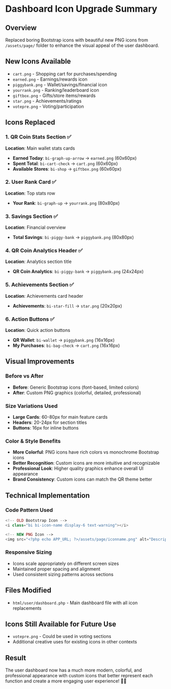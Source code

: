 # Dashboard Icon Upgrade Summary

## Overview
Replaced boring Bootstrap icons with beautiful new PNG icons from `/assets/page/` folder to enhance the visual appeal of the user dashboard.

## New Icons Available
- `cart.png` - Shopping cart for purchases/spending
- `earned.png` - Earnings/rewards icon
- `piggybank.png` - Wallet/savings/financial icon
- `yourrank.png` - Ranking/leaderboard icon
- `giftbox.png` - Gifts/store items/rewards
- `star.png` - Achievements/ratings
- `votepre.png` - Voting/participation

## Icons Replaced

### 1. **QR Coin Stats Section** ✅
**Location**: Main wallet stats cards

- **Earned Today**: `bi-graph-up-arrow` → `earned.png` (60x60px)
- **Spent Total**: `bi-cart-check` → `cart.png` (60x60px)  
- **Available Stores**: `bi-shop` → `giftbox.png` (60x60px)

### 2. **User Rank Card** ✅
**Location**: Top stats row

- **Your Rank**: `bi-graph-up` → `yourrank.png` (80x80px)

### 3. **Savings Section** ✅
**Location**: Financial overview

- **Total Savings**: `bi-piggy-bank` → `piggybank.png` (80x80px)

### 4. **QR Coin Analytics Header** ✅
**Location**: Analytics section title

- **QR Coin Analytics**: `bi-piggy-bank` → `piggybank.png` (24x24px)

### 5. **Achievements Section** ✅
**Location**: Achievements card header

- **Achievements**: `bi-star-fill` → `star.png` (20x20px)

### 6. **Action Buttons** ✅
**Location**: Quick action buttons

- **QR Wallet**: `bi-wallet` → `piggybank.png` (16x16px)
- **My Purchases**: `bi-bag-check` → `cart.png` (16x16px)

## Visual Improvements

### Before vs After
- **Before**: Generic Bootstrap icons (font-based, limited colors)
- **After**: Custom PNG graphics (colorful, detailed, professional)

### Size Variations Used
- **Large Cards**: 60-80px for main feature cards
- **Headers**: 20-24px for section titles  
- **Buttons**: 16px for inline buttons

### Color & Style Benefits
- **More Colorful**: PNG icons have rich colors vs monochrome Bootstrap icons
- **Better Recognition**: Custom icons are more intuitive and recognizable
- **Professional Look**: Higher quality graphics enhance overall UI appearance
- **Brand Consistency**: Custom icons can match the QR theme better

## Technical Implementation

### Code Pattern Used
```php
<!-- OLD Bootstrap Icon -->
<i class="bi bi-icon-name display-6 text-warning"></i>

<!-- NEW PNG Icon -->
<img src="<?php echo APP_URL; ?>/assets/page/iconname.png" alt="Description" style="width: 60px; height: 60px;">
```

### Responsive Sizing
- Icons scale appropriately on different screen sizes
- Maintained proper spacing and alignment
- Used consistent sizing patterns across sections

## Files Modified
- `html/user/dashboard.php` - Main dashboard file with all icon replacements

## Icons Still Available for Future Use
- `votepre.png` - Could be used in voting sections
- Additional creative uses for existing icons in other contexts

## Result
The user dashboard now has a much more modern, colorful, and professional appearance with custom icons that better represent each function and create a more engaging user experience! 🎨✨ 